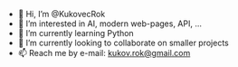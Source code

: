 - 👋 Hi, I’m @KukovecRok
- 👀 I’m interested in AI, modern web-pages, API, ...
- 🌱 I’m currently learning Python
- 💞️ I’m currently looking to collaborate on smaller projects
- 📫 Reach me by e-mail: kukov.rok@gmail.com

<!---
KukovecRok/KukovecRok is a ✨ special ✨ repository because its `README.md` (this file) appears on your GitHub profile.
You can click the Preview link to take a look at your changes.
--->
